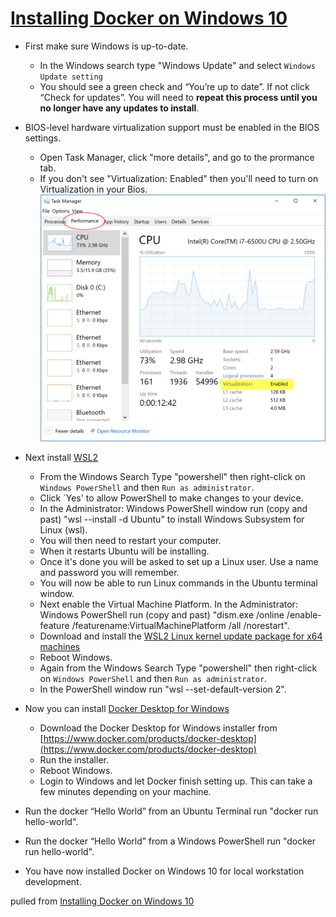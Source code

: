 # [Installing Docker on Windows 10](https://youtu.be/lIkxbE_We1I)

* First make sure Windows is up-to-date.
  * In the Windows search type "Windows Update" and select `Windows Update setting`
  * You should see a green check and “You’re up to date”.  If not click “Check for updates”.  You will
    need to **repeat this process until you no longer have any updates to install**.
* BIOS-level hardware virtualization support must be enabled in the BIOS settings.
  * Open Task Manager, click "more details", and go to the prormance tab.
  * If you don't see "Virtualization: Enabled" then you'll need to turn on Virtualization in your Bios. ![Taks Manager](virtualization-enabled.png)

* Next install [WSL2](https://docs.microsoft.com/en-us/windows/wsl/install-win10)
  * From the Windows Search Type "powershell" then right-click on `Windows PowerShell` and then `Run as administrator`.
  * Click `Yes' to allow PowerShell to make changes to your device.
  * In the Administrator: Windows PowerShell window run (copy and past) "wsl --install -d Ubuntu" to install Windows Subsystem for Linux (wsl).
  * You will then need to restart your computer.
  * When it restarts Ubuntu will be installing. 
  * Once it's done you will be asked to set up a Linux user.  Use a name and password you will remember. 
  * You will now be able to run Linux commands in the Ubuntu terminal window. 
  * Next enable the Virtual Machine Platform.  In the Administrator: Windows PowerShell run (copy and past)
    "dism.exe /online /enable-feature /featurename:VirtualMachinePlatform /all /norestart".
  * Download and install the [WSL2 Linux kernel update package for x64 machines](https://wslstorestorage.blob.core.windows.net/wslblob/wsl_update_x64.msi)
  * Reboot Windows.
  * Again from the Windows Search Type "powershell" then right-click on `Windows PowerShell` and then
    `Run as administrator`.
  * In the PowerShell window run "wsl --set-default-version 2".
* Now you can install [Docker Desktop for Windows](https://docs.docker.com/docker-for-windows/install/)
  * Download the Docker Desktop for Windows installer from
    [https://www.docker.com/products/docker-desktop](https://www.docker.com/products/docker-desktop)
  * Run the installer.
  * Reboot Windows.
  * Login to Windows and let Docker finish setting up.  This can take a few minutes depending on your machine.
* Run the docker “Hello World” from an Ubuntu Terminal run "docker run hello-world".
* Run the docker “Hello World” from a Windows PowerShell run "docker run hello-world".
* You have now installed Docker on Windows 10 for local workstation development.


pulled from [Installing Docker on Windows 10](https://github.com/jstormes/php-docker-compose/blob/main/Documentation/01a_InstallingDockerOnWindows.md)
